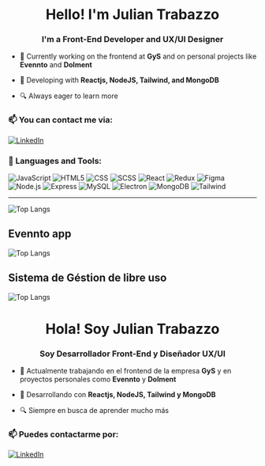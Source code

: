 <h1 align="center">Hello! I'm Julian Trabazzo</h1>
<h3 align="center">I'm a Front-End Developer and UX/UI Designer</h3>

- 🔭 Currently working on the frontend at **GyS** and on personal projects like **Evennto** and **Dolment**

- 🌱 Developing with **Reactjs, NodeJS, Tailwind, and MongoDB**

- 🔍 Always eager to learn more 

<h3 align="left">📫 You can contact me via:</h3>
<p align="left">
 <a href="https://linkedin.com/in/julian-trabazzo/"><img alt="LinkedIn" src="https://img.shields.io/badge/LinkedIn-JTP%20Dev-blue?style=flat-square&logo=linkedin"></a>
</p>

<h3 align="left">🔧 Languages and Tools:</h3>

 ![JavaScript](https://img.shields.io/badge/-JavaScript-333333?style=for-the-badge&logo=javascript)
  ![HTML5](https://img.shields.io/badge/-HTML5-333333?style=for-the-badge&logo=HTML5)
  ![CSS](https://img.shields.io/badge/-CSS-333333?style=for-the-badge&logo=CSS3&logoColor=1572B6)
  ![SCSS](https://img.shields.io/badge/-SCSS-333333?style=for-the-badge&logo=SASS&logoColor=CE6B9E)
  ![React](https://img.shields.io/badge/-React-333333?style=for-the-badge&logo=react)
  ![Redux](https://img.shields.io/badge/-Redux-333333?style=for-the-badge&logo=redux)
  ![Figma](https://img.shields.io/badge/-Figma-333333?style=for-the-badge&logo=figma)
  <br/>
  ![Node.js](https://img.shields.io/badge/-Node.js-333333?style=for-the-badge&logo=node.js)
  ![Express](https://img.shields.io/badge/-Express-333333?style=for-the-badge&logo=express)
  ![MySQL](https://img.shields.io/badge/-MySQL-333333?style=for-the-badge&logo=mysql)
  ![Electron](https://img.shields.io/badge/-Electron-333333?style=for-the-badge&logo=electron)
  ![MongoDB](https://img.shields.io/badge/-MongoDB-333333?style=for-the-badge&logo=MongoDB)
  ![Tailwind](https://img.shields.io/badge/-Tailwind-333333?style=for-the-badge&logo=tailwindcss)

<hr/>
<p align="left">
  <img src="https://github-readme-stats.vercel.app/api/top-langs/?username=juliantpzzo&hide_progress=true" alt="Top Langs"/>
</p>

<div>
  <p align="left">
   <h2>Evennto app</h2>
   <img src="https://github-readme-stats.vercel.app/api/pin/?username=juliantpzzo&repo=EvenntoAppLimited" alt="Top Langs"/>
  </p>
  
  <p align="right">
    <h2>Sistema de Géstion de libre uso</h2>
    <img src="https://github-readme-stats.vercel.app/api/pin/?username=juliantpzzo&repo=Dolment-Sistema-Gestion" alt="Top Langs"/>
  </p>
</div>



<h1 align="center">Hola! Soy Julian Trabazzo</h1>
<h3 align="center">Soy Desarrollador Front-End y Diseñador UX/UI</h3>

- 🔭 Actualmente trabajando en el frontend de la empresa **GyS** y en proyectos personales como **Evennto** y **Dolment**

- 🌱 Desarrollando con **Reactjs, NodeJS, Tailwind y MongoDB**

- 🔍 Siempre en busca de aprender mucho más 

<h3 align="left">📫 Puedes contactarme por:</h3>
<p align="left">
 <a href="https://linkedin.com/in/julian-trabazzo/"><img alt="LinkedIn" src="https://img.shields.io/badge/LinkedIn-JTP%20Dev-blue?style=flat-square&logo=linkedin"></a>
</p>
